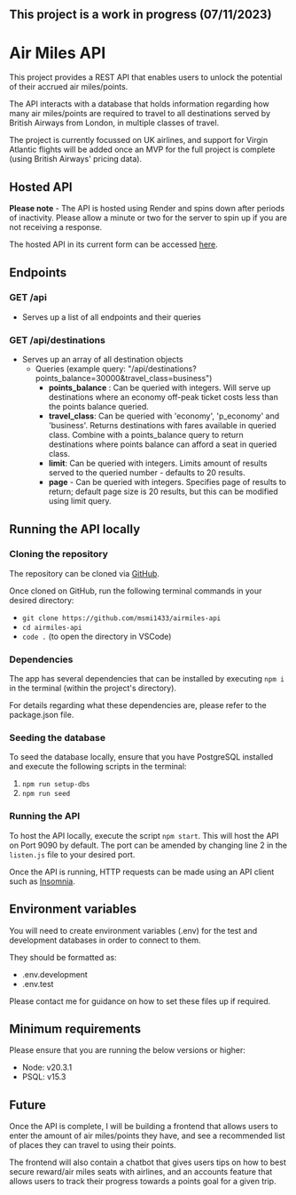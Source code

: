 ## This project is a work in progress (07/11/2023)

# Air Miles API

This project provides a REST API that enables users to unlock the potential of their accrued air miles/points.

The API interacts with a database that holds information regarding how many air miles/points are required to travel to all destinations served by British Airways from London, in multiple classes of travel.

The project is currently focussed on UK airlines, and support for Virgin Atlantic flights will be added once an MVP for the full project is complete (using British Airways' pricing data).

## Hosted API

**Please note** - The API is hosted using Render and spins down after periods of inactivity. Please allow a minute or two for the server to spin up if you are not receiving a response.

The hosted API in its current form can be accessed [here](https://airmiles-api.onrender.com/api).

## Endpoints

### GET /api

- Serves up a list of all endpoints and their queries

### GET /api/destinations

- Serves up an array of all destination objects
  - Queries (example query: "/api/destinations?points_balance=30000&travel_class=business")
    - **points_balance** : Can be queried with integers. Will serve up destinations where an economy off-peak ticket costs less than the points balance queried.
    - **travel_class**: Can be queried with 'economy', 'p_economy' and 'business'. Returns destinations with fares available in queried class. Combine with a points_balance query to return destinations where points balance can afford a seat in queried class.
    - **limit**: Can be queried with integers. Limits amount of results served to the queried number - defaults to 20 results.
    - **page** - Can be queried with integers. Specifies page of results to return; default page size is 20 results, but this can be modified using limit query.

## Running the API locally

### Cloning the repository

The repository can be cloned via [GitHub](https://github.com/msmi1433/airmiles-api).

Once cloned on GitHub, run the following terminal commands in your desired directory:

- `git clone https://github.com/msmi1433/airmiles-api`
- `cd airmiles-api`
- `code .` (to open the directory in VSCode)

### Dependencies

The app has several dependencies that can be installed by executing `npm i` in the terminal (within the project's directory).

For details regarding what these dependencies are, please refer to the package.json file.

### Seeding the database

To seed the database locally, ensure that you have PostgreSQL installed and execute the following scripts in the terminal:

1. `npm run setup-dbs`
2. `npm run seed`

### Running the API

To host the API locally, execute the script `npm start`. This will host the API on Port 9090 by default. The port can be amended by changing line 2 in the `listen.js` file to your desired port.

Once the API is running, HTTP requests can be made using an API client such as [Insomnia](https://insomnia.rest/).

## Environment variables

You will need to create environment variables (.env) for the test and development databases in order to connect to them.

They should be formatted as:

- .env.development
- .env.test

Please contact me for guidance on how to set these files up if required.

## Minimum requirements

Please ensure that you are running the below versions or higher:

- Node: v20.3.1
- PSQL: v15.3

## Future

Once the API is complete, I will be building a frontend that allows users to enter the amount of air miles/points they have, and see a recommended list of places they can travel to using their points.

The frontend will also contain a chatbot that gives users tips on how to best secure reward/air miles seats with airlines, and an accounts feature that allows users to track their progress towards a points goal for a given trip.
